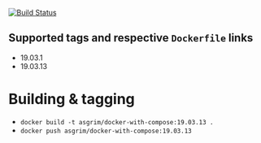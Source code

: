 [![Build Status](https://travis-ci.com/tiangolo/docker-with-compose.svg?branch=master)](https://travis-ci.com/tiangolo/docker-with-compose)

## Supported tags and respective `Dockerfile` links

 * 19.03.1
 * 19.03.13

# Building & tagging

 * `docker build -t asgrim/docker-with-compose:19.03.13 .`
 * `docker push asgrim/docker-with-compose:19.03.13`
